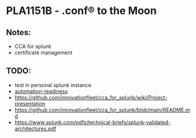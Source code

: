 # PLA1151B - .conf® to the Moon

## Notes:
* CCA for splunk
* certificate management


## TODO:
* test in personal splunk instance
* [automation-readiness](https://github.com/innovationfleet/cca_for_splunk/blob/main/automation_readiness.md)
* https://github.com/innovationfleet/cca_for_splunk/wiki/Project-presentation
* https://github.com/innovationfleet/cca_for_splunk/blob/main/README.md
* https://www.splunk.com/pdfs/technical-briefs/splunk-validated-architectures.pdf
